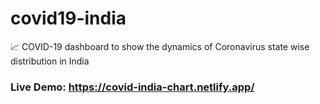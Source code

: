 # covid19-india
📈 COVID-19 dashboard to show the dynamics of Сoronavirus state wise distribution in India

### Live Demo: https://covid-india-chart.netlify.app/
